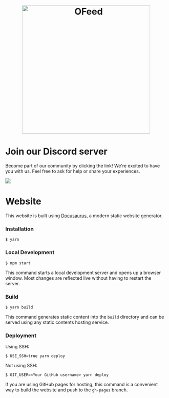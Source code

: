 <h1 align="center">
  <a href="https://orienteerfeed.com"><img src="/static/img/svg/ofeed-docs/img/svg/2025-04-11_orienteerfeed_512x512px_light.svg" width=400 alt="OFeed"></a>
</h1>

# Join our Discord server
Become part of our community by clicking the link! We're excited to have you with us. Feel free to ask for help or share your experiences.

[![](https://dcbadge.limes.pink/api/server/https://discord.gg/QMvnurgKzU)](https://discord.gg/QMvnurgKzU)

# Website

This website is built using [Docusaurus](https://docusaurus.io/), a modern static website generator.

### Installation

```
$ yarn
```

### Local Development

```
$ npm start
```

This command starts a local development server and opens up a browser window. Most changes are reflected live without having to restart the server.

### Build

```
$ yarn build
```

This command generates static content into the `build` directory and can be served using any static contents hosting service.

### Deployment

Using SSH:

```
$ USE_SSH=true yarn deploy
```

Not using SSH:

```
$ GIT_USER=<Your GitHub username> yarn deploy
```

If you are using GitHub pages for hosting, this command is a convenient way to build the website and push to the `gh-pages` branch.
